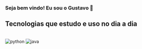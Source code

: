 ### Seja bem vindo! Eu sou o Gustavo 👋

## Tecnologias que estudo e uso no dia a dia

  <div style="display: inline_block"> <br/>
    <img align= "center" alt= "python" src= "https://img.shields.io/badge/Python-14354C?style=for-the-badge&logo=python&logoColor=white"/>
    <img align= "center" alt= "java" scr= "https://img.shields.io/badge/Java-ED8B00?style=for-the-badge&logo=openjdk&logoColor=white"/>
    
  </div>
  


